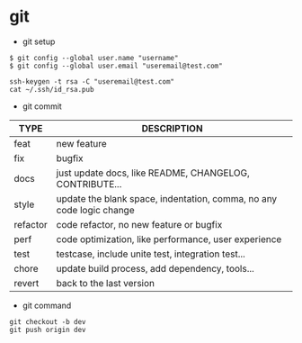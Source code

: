 # git

- git setup

```console
$ git config --global user.name "username"
$ git config --global user.email "useremail@test.com"

ssh-keygen -t rsa -C "useremail@test.com"
cat ~/.ssh/id_rsa.pub
```

- git commit

| TYPE     | DESCRIPTION                                                          |
| -------- | -------------------------------------------------------------------- |
| feat     | new feature                                                          |
| fix      | bugfix                                                               |
| docs     | just update docs, like README, CHANGELOG, CONTRIBUTE...              |
| style    | update the blank space, indentation, comma, no any code logic change |
| refactor | code refactor, no new feature or bugfix                              |
| perf     | code optimization, like performance, user experience                 |
| test     | testcase, include unite test, integration test...                    |
| chore    | update build process, add dependency, tools...                       |
| revert   | back to the last version                                             |


- git command

```console
git checkout -b dev
git push origin dev
```